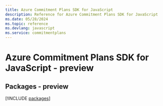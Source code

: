 ```yaml
---
title: Azure Commitment Plans SDK for JavaScript
description: Reference for Azure Commitment Plans SDK for JavaScript
ms.date: 05/28/2024
ms.topic: reference
ms.devlang: javascript
ms.service: commitmentplans
---
```

# Azure Commitment Plans SDK for JavaScript - preview
## Packages - preview
[!INCLUDE [packages](commitment-plans-index.md)]